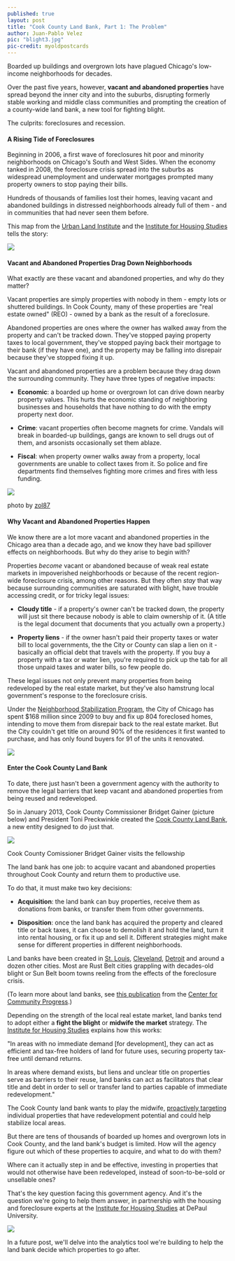 ```yaml
---
published: true
layout: post
title: "Cook County Land Bank, Part 1: The Problem"
author: Juan-Pablo Velez
pic: "blight3.jpg"
pic-credit: myoldpostcards
---
```


Boarded up buildings and overgrown lots have plagued Chicago's low-income neighborhoods for decades. 

Over the past five years, however, **vacant and abandoned properties** have spread beyond the inner city and into the suburbs, disrupting formerly stable working and middle class communities and prompting the creation of a county-wide land bank, a new tool for fighting blight.

The culprits: foreclosures and recession. 

#### A Rising Tide of Foreclosures
Beginning in 2006, a first wave of foreclosures hit poor and minority neighborhoods on Chicago's South and West Sides. When the economy tanked in 2008, the foreclosure crisis spread into the suburbs as widespread unemployment and underwater mortgages prompted many property owners to stop paying their bills.

Hundreds of thousands of families lost their homes, leaving vacant and abandoned buildings in distressed neighborhoods already full of them - and in communities that had never seen them before.

This map from the [Urban Land Institute](http://chicago.uli.org/) and the [Institute for Housing Studies](housingstudies.org) tells the story:

<a href="http://chicago.uli.org/wp-content/uploads/2012/03/121171-ULI-CC-Land-Bank-TAP.pdf"><img src="/img/posts/foreclosure-vacant.jpg"></a>

#### Vacant and Abandoned Properties Drag Down Neighborhoods
What exactly are these vacant and abandoned properties, and why do they matter? 

Vacant properties are simply properties with nobody in them - empty lots or shuttered buildings. In Cook County, many of these  properties are "real estate owned" (REO) - owned by a bank as the result of a foreclosure.

Abandoned properties are ones where the owner has walked away from the property and can't be tracked down. They've stopped paying property taxes to local government, they've stopped paying back their mortgage to their bank (if they have one), and the property may be falling into disrepair because they've stopped fixing it up.

Vacant and abandoned properties are a problem because they drag down the surrounding community. They have three types of negative impacts:

- **Economic**: a boarded up home or overgrown lot can drive down nearby property values. This hurts the economic standing of neighboring businesses and households that have nothing to do with the empty property next door.

- **Crime**: vacant properties often become magnets for crime. Vandals will break in boarded-up buildings, gangs are known to sell drugs out of them, and arsonists occasionally set them ablaze.

- **Fiscal**: when property owner walks away from a property, local governments are unable to collect taxes from it. So police and fire departments find themselves fighting more crimes and fires with less funding.

<a href="http://www.flickr.com/photos/zol87/8341099561"><img src="/img/posts/vacant-building.jpg"></a>
<div class="small">photo by <a href="http://www.flickr.com/photos/zol87">zol87</a></div>

#### Why Vacant and Abandoned Properties Happen
We know there are a lot more vacant and abandoned properties in the Chicago area than a decade ago, and we know they have bad spillover effects on neighborhoods. But why do they arise to begin with?

Properties *become* vacant or abandoned because of weak real estate markets in impoverished neighborhoods or because of the recent region-wide foreclosure crisis, among other reasons. But they often *stay* that way because surrounding communities are saturated with blight, have trouble accessing credit, or for tricky legal issues:

- **Cloudy title** - if a property's owner can't be tracked down, the property will just sit there because nobody is able to claim ownership of it. (A title is the legal document that documents that you actually own a property.)

- **Property liens** - if the owner hasn't paid their property taxes or water bill to local governments, the the City or County can slap a lien on it - basically an official debt that travels with the property. If you buy a property with a tax or water lien, you're required to pick up the tab for all those unpaid taxes and water bills, so few people do.

These legal issues not only prevent many properties from being redeveloped by the real estate market, but they've also hamstrung local government's response to the foreclosure crisis.

Under the [Neighborhood Stabilization Program](http://www.wbez.org/news/economy/why-has-stabilizing-chicagos-neighborhoods-been-so-tough-97980), the City of Chicago has spent $168 million since 2009 to buy and fix up 804 foreclosed homes, intending to move them from disrepair back to the real estate market. But the City couldn't get title on around 90% of the residences it first wanted to purchase, and has only found buyers for 91 of the units it renovated.

<a href="http://www.cookcountylandbank.org"><img src="/img/posts/landbank.jpg"></a>

#### Enter the Cook County Land Bank
To date, there just hasn't been a government agency with the authority to remove the legal barriers that keep vacant and abandoned properties from being reused and redeveloped.

So in January 2013, Cook County Commissioner Bridget Gainer (picture below) and President Toni Preckwinkle created the [Cook County Land Bank](www.cookcountylandbank.org), a new entity designed to do just that.

<a href="http://www.bridgetgainer.com/"><img src="/img/posts/gainer.jpg"></a>
<div class="small">Cook County Comissioner Bridget Gainer visits the fellowship</div>

The land bank has one job: to acquire vacant and abandoned properties throughout Cook County and return them to productive use. 

To do that, it must make two key decisions:

- **Acquisition**: the land bank can buy properties, receive them as donations from banks, or transfer them from other governments.

- **Disposition**: once the land bank has acquired the property and cleared title or back taxes, it can choose to demolish it and hold the land, turn it into rental housing, or fix it up and sell it. Different strategies might make sense for different properties in different neighborhoods.

Land banks have been created in [St. Louis](http://nextcity.org/daily/entry/a-strategy-or-lack-thereof-for-land-banking-in-st.-louis), [Cleveland](http://www.thelandbank.org/), [Detroit](http://detroitlandbank.org/) and around a dozen other cities. Most are Rust Belt cities grappling with decades-old blight or Sun Belt boom towns reeling from the effects of the foreclosure crisis.

(To learn more about land banks, see [this publication](http://www.smartgrowthamerica.org/documents/ccp_land_banks.pdf) from the [Center for Community Progress](http://www.communityprogress.net/).)

Depending on the strength of the local real estate market, land banks tend to adopt either a **fight the blight** or **midwife the market** strategy. The [Institute for Housing Studies](http://www.housingstudies.org/news/blog/addressing-long-term-vacancy-cook-county-land-bank/) explains how this works:

"In areas with no immediate demand \[for development\], they can act as efficient and tax-free holders of land for future uses, securing property tax-free until demand returns. 

In areas where demand exists, but liens and unclear title on properties serve as barriers to their reuse, land banks can act as facilitators that clear title and debt in order to sell or transfer land to parties capable of immediate redevelopment."

The Cook County land bank wants to play the midwife, [proactively targeting](http://chicago.uli.org/wp-content/uploads/2012/03/121171-ULI-CC-Land-Bank-TAP.pdf) individual properties that have redevelopment potential and could help stabilize local areas.

But there are tens of thousands of boarded up homes and overgrown lots in Cook County, and the land bank's budget is limited. How will the agency figure out which of these properties to acquire, and what to do with them? 

Where can it actually step in and be effective, investing in properties that would not otherwise have been redeveloped, instead of soon-to-be-sold or unsellable ones?

That's the key question facing this government agency. And it's the question we're going to help them answer, in partnership with the housing and foreclosure experts at the [Institute for Housing Studies](http://www.housingstudies.org/) at DePaul University.

<a href="http://www.housingstudies.org"><img src="/img/partners/ihs.png"></a>

In a future post, we'll delve into the analytics tool we're building to help the land bank decide which properties to go after.

